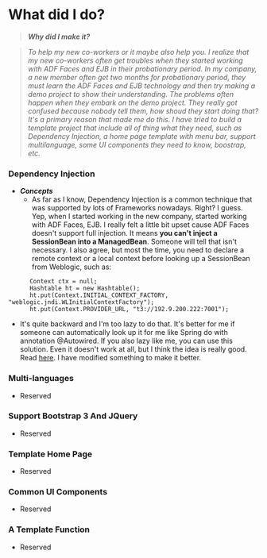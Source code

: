 # What did I do?

> ***Why did I make it?***

> *To help my new co-workers or it maybe also help you. I realize that my new co-workers often get troubles when they started working with ADF Faces and EJB in their probationary period. In my company, a new member often get two months for probationary period, they must learn the ADF Faces and EJB technology and then try making a demo project to show their understanding. The problems often happen when they embark on the demo project. They really got confused because nobody tell them, how shoud they start doing that? It's a primary reason that made me do this. I have tried to build a template project that include all of thing what they need, such as Dependency Injection, a home page template with menu bar, support multilanguage, some UI components they need to know, boostrap, etc.*

### Dependency Injection
- ***Concepts***
    - As far as I know, Dependency Injection is a common technique that was supported by lots of Frameworks nowadays. Right? I guess.
Yep, when I started working in the new company, started working with ADF Faces, EJB. I really felt a little bit upset cause ADF Faces doesn't support full injection. It means **you can't inject a SessionBean into a ManagedBean**. Someone will tell that isn't necessary. I also agree, but most the time, you need to declare a remote context or a local context before looking up a SessionBean from Weblogic, such as:
>
          Context ctx = null;
          Hashtable ht = new Hashtable();
          ht.put(Context.INITIAL_CONTEXT_FACTORY, "weblogic.jndi.WLInitialContextFactory");
          ht.put(Context.PROVIDER_URL, "t3://192.9.200.222:7001");
>


   - It's quite backward and I'm too lazy to do that. It's better for me if someone can automatically look up it for me like Spring do with annotation @Autowired. If you also lazy like me, you can use this solution. Even it doesn't work at all, but I think the idea is really good. Read [here](http://codeplay.net/2010/09/14/inject-ejb-to-adf-managed-bean/). I have modified something to make it better.

### Multi-languages
- Reserved
### Support Bootstrap 3 And JQuery
- Reserved
### Template Home Page
- Reserved
### Common UI Components
- Reserved
### A Template Function
- Reserved

